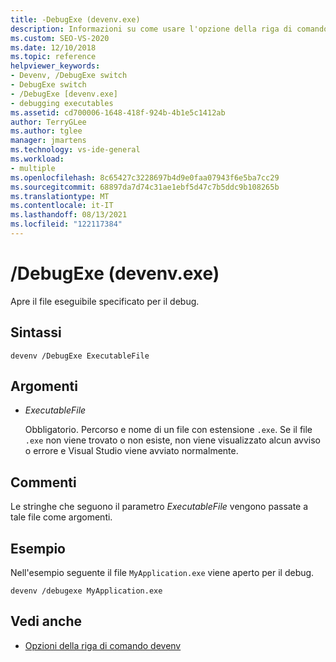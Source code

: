 ```yaml
---
title: -DebugExe (devenv.exe)
description: Informazioni su come usare l'opzione della riga di comando Devenv DebugExe per aprire un file eseguibile specificato di cui eseguire il debug.
ms.custom: SEO-VS-2020
ms.date: 12/10/2018
ms.topic: reference
helpviewer_keywords:
- Devenv, /DebugExe switch
- DebugExe switch
- /DebugExe [devenv.exe]
- debugging executables
ms.assetid: cd700006-1648-418f-924b-4b1e5c1412ab
author: TerryGLee
ms.author: tglee
manager: jmartens
ms.technology: vs-ide-general
ms.workload:
- multiple
ms.openlocfilehash: 8c65427c3228697b4d9e0faa07943f6e5ba7cc29
ms.sourcegitcommit: 68897da7d74c31ae1ebf5d47c7b5ddc9b108265b
ms.translationtype: MT
ms.contentlocale: it-IT
ms.lasthandoff: 08/13/2021
ms.locfileid: "122117384"
---
```

# <a name="debugexe-devenvexe"></a>/DebugExe (devenv.exe)

Apre il file eseguibile specificato per il debug.

## <a name="syntax"></a>Sintassi

```shell
devenv /DebugExe ExecutableFile
```

## <a name="arguments"></a>Argomenti

- *ExecutableFile*

  Obbligatorio. Percorso e nome di un file con estensione `.exe`. Se il file `.exe` non viene trovato o non esiste, non viene visualizzato alcun avviso o errore e Visual Studio viene avviato normalmente.

## <a name="remarks"></a>Commenti

Le stringhe che seguono il parametro *ExecutableFile* vengono passate a tale file come argomenti.

## <a name="example"></a>Esempio

Nell'esempio seguente il file `MyApplication.exe` viene aperto per il debug.

```shell
devenv /debugexe MyApplication.exe
```

## <a name="see-also"></a>Vedi anche

- [Opzioni della riga di comando devenv](../../ide/reference/devenv-command-line-switches.md)
